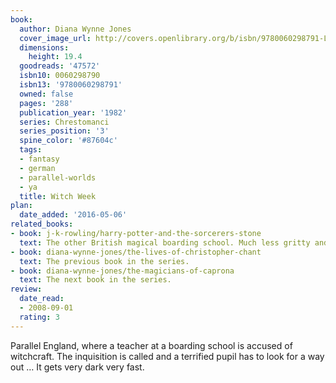 ```yaml
---
book:
  author: Diana Wynne Jones
  cover_image_url: http://covers.openlibrary.org/b/isbn/9780060298791-L.jpg
  dimensions:
    height: 19.4
  goodreads: '47572'
  isbn10: 0060298790
  isbn13: '9780060298791'
  owned: false
  pages: '288'
  publication_year: '1982'
  series: Chrestomanci
  series_position: '3'
  spine_color: '#87604c'
  tags:
  - fantasy
  - german
  - parallel-worlds
  - ya
  title: Witch Week
plan:
  date_added: '2016-05-06'
related_books:
- book: j-k-rowling/harry-potter-and-the-sorcerers-stone
  text: The other British magical boarding school. Much less gritty and daring.
- book: diana-wynne-jones/the-lives-of-christopher-chant
  text: The previous book in the series.
- book: diana-wynne-jones/the-magicians-of-caprona
  text: The next book in the series.
review:
  date_read:
  - 2008-09-01
  rating: 3
---
```


Parallel England, where a teacher at a boarding school is accused of witchcraft. The inquisition is called and a
terrified pupil has to look for a way out … It gets very dark very fast.

